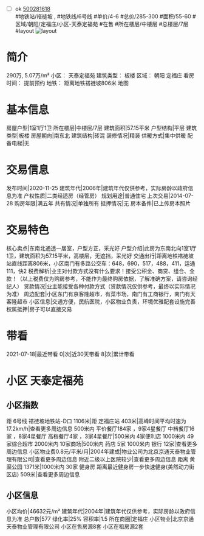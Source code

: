 - [ ] ok [500281618](https://bj.5i5j.com/ershoufang/500281618.html)  
 #地铁站/褡裢坡 ,  #地铁线/6号线
#单价/4-6 #总价/285-300 #面积/55-60   #区域/朝阳/定福庄/小区-天泰定福苑 #在售 #所在楼层/中楼层 #总楼层/7层 #layout 
![layout](http://image2.5i5j.com//group2/M00/A9/B6/CgqJNF102tqAT2RzAAF-Gyk1qFk126.jpg_P5.jpg) 
# 简介 
 290万,  5.07万/m² 
小区： 天泰定福苑
建筑类型： 板楼
区域： 朝阳 定福庄
看房时间： 提前预约
地铁： 距离地铁褡裢坡806米 地图
# 基本信息 
 房屋户型|1室1厅1卫
所在楼层|中楼层/7层
建筑面积|57.15平米
户型结构|平层
建筑类型|板楼
房屋朝向|南东北
建筑结构|砖混
装修情况|精装
供暖方式|集中供暖
配备电梯|无
# 交易信息 
 发布时间|2020-11-25
建筑年代|2006年|建筑年代仅供参考，实际房龄以政府信息为准
产权性质|二类经适房（经管房）
规划用途|普通住宅
上次交易|2014-07-28
购房年限|满五年
共有情况|单独所有
抵押情况|无
房本备件|已上传房本照片
# 交易特色 
 核心卖点|东南北通透一居室，户型方正，采光好
户型介绍|此房为东南北向1室1厅1卫，建筑面积为57.15平米，高楼层，无遮挡，采光好
交通出行|距离地铁褡裢坡站直线距离806米，小区南门有多路公交车：648，690，517，488，411，运通111，快2
税费解析|业主对付款方式没有什么要求！接受公积金、商贷、组合、全款！（以上税费仅为购房参考，不能作为最终购房依据，了解准确方案，请咨询经纪人）
贷款情况|业主能接受各种付款方式（贷款情况仅供参考，最终以实际情况为准）
周边配套|小区东门有京客隆超市，有菜市场，南门有工商银行，南门有天客隆超市
小区信息|交通方便，民航医院，小区物业负责，环境优雅配套设施完善
权属抵押|房子可以直接交易
# 带看 
 2021-07-18|最近带看	 0|次|近30天带看	 8|次|累计带看
# 小区 天泰定福苑
## 小区指数 
 距 6号线 褡裢坡地铁站-D口 1106米|距 定福庄站 403米|高峰时间平均时速为17.2km/h|查看更多周边信息
500米内 平价餐厅184家 ，9家4星餐厅
中档餐厅16家 ，8家4星餐厅
高档餐厅4家 ，3家4星餐厅|500米内 4家便利店
1000米内 49家综合超市
2000米内 10家商场|500米内 药店 5家
1000米内 银行 12家|查看更多周边信息
小区物业费0.8元/平米/月|2004年建成|物业公司为北京京通天泰物业管理有限公司|查看更多周边信息
附近二级以上医院较少|查看更多周边信息
距离 黄渠公园 1371米|1000米内 30家 健身房
距离最近健身房一步快速健身(美然动力街区店) 509米|查看更多周边信息
## 小区信息 
 小区均价|46632元/m²
建筑年代|2004年|建筑年代仅供参考，实际房龄以政府信息为准
总户数|577
绿化率|25%
容积率|1.5
所在商圈|定福庄
小区物业|北京京通天泰物业管理有限公司
小区在售房源8套
小区在租房源2套
